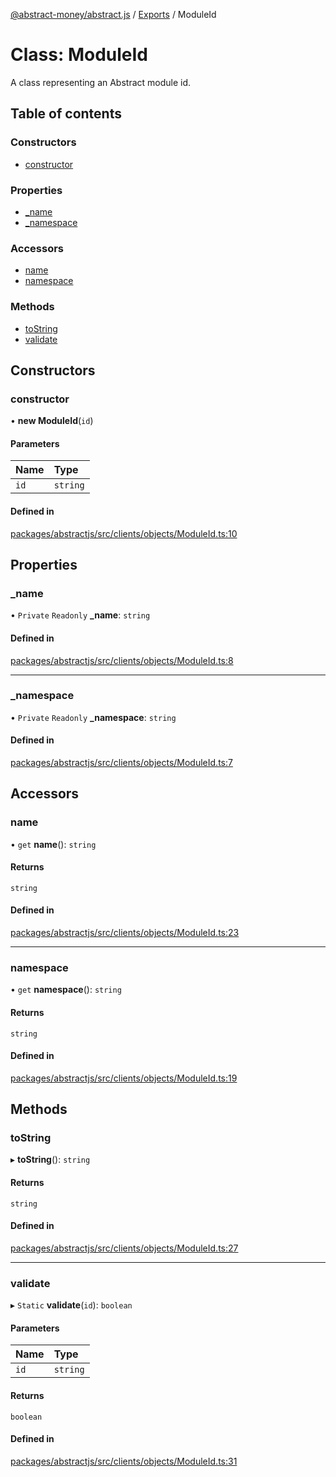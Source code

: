 [@abstract-money/abstract.js](../README.md) / [Exports](../modules.md) / ModuleId

# Class: ModuleId

A class representing an Abstract module id.

## Table of contents

### Constructors

- [constructor](ModuleId.md#constructor)

### Properties

- [\_name](ModuleId.md#_name)
- [\_namespace](ModuleId.md#_namespace)

### Accessors

- [name](ModuleId.md#name)
- [namespace](ModuleId.md#namespace)

### Methods

- [toString](ModuleId.md#tostring)
- [validate](ModuleId.md#validate)

## Constructors

### constructor

• **new ModuleId**(`id`)

#### Parameters

| Name | Type |
| :------ | :------ |
| `id` | `string` |

#### Defined in

[packages/abstractjs/src/clients/objects/ModuleId.ts:10](https://github.com/Abstract-OS/abstract.js/blob/c46b309/packages/abstractjs/src/clients/objects/ModuleId.ts#L10)

## Properties

### \_name

• `Private` `Readonly` **\_name**: `string`

#### Defined in

[packages/abstractjs/src/clients/objects/ModuleId.ts:8](https://github.com/Abstract-OS/abstract.js/blob/c46b309/packages/abstractjs/src/clients/objects/ModuleId.ts#L8)

___

### \_namespace

• `Private` `Readonly` **\_namespace**: `string`

#### Defined in

[packages/abstractjs/src/clients/objects/ModuleId.ts:7](https://github.com/Abstract-OS/abstract.js/blob/c46b309/packages/abstractjs/src/clients/objects/ModuleId.ts#L7)

## Accessors

### name

• `get` **name**(): `string`

#### Returns

`string`

#### Defined in

[packages/abstractjs/src/clients/objects/ModuleId.ts:23](https://github.com/Abstract-OS/abstract.js/blob/c46b309/packages/abstractjs/src/clients/objects/ModuleId.ts#L23)

___

### namespace

• `get` **namespace**(): `string`

#### Returns

`string`

#### Defined in

[packages/abstractjs/src/clients/objects/ModuleId.ts:19](https://github.com/Abstract-OS/abstract.js/blob/c46b309/packages/abstractjs/src/clients/objects/ModuleId.ts#L19)

## Methods

### toString

▸ **toString**(): `string`

#### Returns

`string`

#### Defined in

[packages/abstractjs/src/clients/objects/ModuleId.ts:27](https://github.com/Abstract-OS/abstract.js/blob/c46b309/packages/abstractjs/src/clients/objects/ModuleId.ts#L27)

___

### validate

▸ `Static` **validate**(`id`): `boolean`

#### Parameters

| Name | Type |
| :------ | :------ |
| `id` | `string` |

#### Returns

`boolean`

#### Defined in

[packages/abstractjs/src/clients/objects/ModuleId.ts:31](https://github.com/Abstract-OS/abstract.js/blob/c46b309/packages/abstractjs/src/clients/objects/ModuleId.ts#L31)
